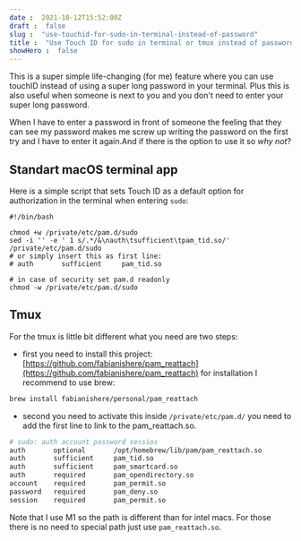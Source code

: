 ```yaml
---
date :  2021-10-12T15:52:00Z
draft :  false
slug :  "use-touchid-for-sudo-in-terminal-instead-of-password"
title :  "Use Touch ID for sudo in terminal or tmux instead of password"
showHero :  false
---
```



This is a super simple life-changing (for me) feature where you can use touchID instead of using a super long password in your terminal. Plus this is also useful when someone is next to you and you don't need to enter your super long password.

When I have to enter a password in front of someone the feeling that they can see my password makes me screw up writing the password on the first try and I have to enter it again.And if there is the option to use it so _why not_?

## Standart macOS terminal app

Here is a simple script that sets Touch ID as a default option for authorization in the terminal when entering `sudo`:

```shell
#!/bin/bash

chmod +w /private/etc/pam.d/sudo
sed -i '' -e ' 1 s/.*/&\nauth\tsufficient\tpam_tid.so/' /private/etc/pam.d/sudo
# or simply insert this as first line:
# auth       sufficient     pam_tid.so

# in case of security set pam.d readonly
chmod -w /private/etc/pam.d/sudo
```

## Tmux

For the tmux is little bit different what you need are two steps:

* first you need to install this project: [https://github.com/fabianishere/pam_reattach](https://github.com/fabianishere/pam_reattach) for installation I recommend to use brew:

```bash
brew install fabianishere/personal/pam_reattach
```

* second you need to activate this inside `/private/etc/pam.d/` you need to add the first line to link to the pam_reattach.so.

```bash
# sudo: auth account password sessios
auth       optional       /opt/homebrew/lib/pam/pam_reattach.so
auth       sufficient     pam_tid.so
auth       sufficient     pam_smartcard.so
auth       required       pam_opendirectory.so
account    required       pam_permit.so
password   required       pam_deny.so
session    required       pam_permit.so
```

Note that I use M1 so the path is different than for intel macs. For those there is no need to special path just use `pam_reattach.so`.
